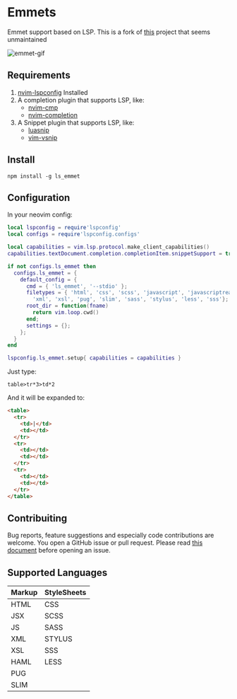 # Emmets

Emmet support based on LSP. This is a fork of [this](https://github.com/aca/emmet-ls) project that seems unmaintained

![emmet-gif](https://i.ibb.co/TgHGmsb/emmet.gif)

## Requirements
1. [nvim-lspconfig](https://github.com/neovim/nvim-lspconfig) Installed
2. A completion plugin that supports LSP, like:
    - [nvim-cmp](https://github.com/hrsh7th/nvim-cmp)
    - [nvim-completion](https://github.com/nvim-lua/completion-nvim)
3. A Snippet plugin that supports LSP, like:
    - [luasnip](https://github.com/L3MON4D3/LuaSnip)
    - [vim-vsnip](https://github.com/hrsh7th/vim-vsnip)

## Install

```
npm install -g ls_emmet
```

## Configuration

  In your neovim config:

  ```lua
  local lspconfig = require'lspconfig'
  local configs = require'lspconfig.configs'

  local capabilities = vim.lsp.protocol.make_client_capabilities()
  capabilities.textDocument.completion.completionItem.snippetSupport = true

  if not configs.ls_emmet then
    configs.ls_emmet = {
      default_config = {
        cmd = { 'ls_emmet', '--stdio' };
        filetypes = { 'html', 'css', 'scss', 'javascript', 'javascriptreact', 'typescript', 'typescriptreact', 'haml',
          'xml', 'xsl', 'pug', 'slim', 'sass', 'stylus', 'less', 'sss'};
        root_dir = function(fname)
          return vim.loop.cwd()
        end;
        settings = {};
      };
    }
  end

  lspconfig.ls_emmet.setup{ capabilities = capabilities }

  ```

Just type:

```
table>tr*3>td*2
```

And it will be expanded to:

```html
<table>
  <tr>
    <td>|</td>
    <td></td>
  </tr>
  <tr>
    <td></td>
    <td></td>
  </tr>
  <tr>
    <td></td>
    <td></td>
  </tr>
</table>
```

## Contribuiting
Bug reports, feature suggestions and especially code contributions are welcome. You open a GitHub issue or pull
request. Please read [this document](CONTRIBUTING.md) before opening an issue.

## Supported Languages
| Markup   | StyleSheets    |
|--------- | -------------- |
| HTML   | CSS    |
| JSX    | SCSS   |
| JS     | SASS   |
| XML    | STYLUS |
| XSL    | SSS    |
| HAML   | LESS   |
| PUG    |        |
| SLIM   |        |
